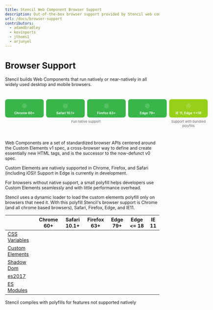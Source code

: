 ```yaml
---
title: Stencil Web Component Browser Support
description: Out-of-the-box browser support provided by Stencil web components.
url: /docs/browser-support
contributors:
  - adamdbradley
  - kevinports
  - jthoms1
  - arjunyel
---
```


# Browser Support

Stencil builds Web Components that run natively or near-natively in all widely used desktop and mobile browsers.

<div class="bs-chart">
  <div class="bs-chart__group">
    <div class="bs-chart__cards">
      <div class="bs-chart__card">
        <app-icon name="checkmark"></app-icon>
        Chrome 60+
      </div>
      <div class="bs-chart__card">
        <app-icon name="checkmark"></app-icon>
        Safari 10.1+
      </div>
      <div class="bs-chart__card">
        <app-icon name="checkmark"></app-icon>
        Firefox 63+
      </div>
      <div class="bs-chart__card">
        <app-icon name="checkmark"></app-icon>
        Edge 79+
      </div>
    </div>
    <div class="bs-chart__group-label">
      Full native support
    </div>
  </div>
  <div class="bs-chart__group">
    <div class="bs-chart__cards">
      <div class="bs-chart__card">
        <app-icon name="checkmark"></app-icon>
        IE 11, Edge <=18
      </div>
    </div>
    <div class="bs-chart__group-label">
      Support with bundled polyfills
    </div>
  </div>
</div>

Web Components are a set of standardized browser APIs centered around the Custom Elements v1 spec, a cross-browser way to define and create essentially new HTML tags, and is the successor to the now-defunct v0 spec.

Custom Elements are natively supported in Chrome, Firefox, and Safari (including iOS)! Support in Edge is currently in development.

For browsers without native support, a small polyfill helps developers use Custom Elements seamlessly and with little performance overhead.

Stencil uses a dynamic loader to load the custom elements polyfill only on browsers that need it. With this polyfill Stencil's browser support is Chrome (and all chrome based browsers), Safari, Firefox, Edge, and IE11.

|                                                                | Chrome 60+                             | Safari 10.1+                           | Firefox 63+                            | Edge 79+                               | Edge <= 18                             | IE 11                               |
| -------------------------------------------------------------- | :------------------------------------: | :------------------------------------: | :------------------------------------: | :------------------------------------: | :------------------------------------: | :---------------------------------: |
| [CSS Variables](https://caniuse.com/#feat=css-variables)       | <app-icon name="checkmark"></app-icon> | <app-icon name="checkmark"></app-icon> | <app-icon name="checkmark"></app-icon> | <app-icon name="checkmark"></app-icon> | <app-icon name="checkmark"></app-icon> | <app-icon name="circle"></app-icon> |
| [Custom Elements](https://caniuse.com/#feat=custom-elementsv1) | <app-icon name="checkmark"></app-icon> | <app-icon name="checkmark"></app-icon> | <app-icon name="checkmark"></app-icon> | <app-icon name="checkmark"></app-icon> | <app-icon name="circle"></app-icon>    | <app-icon name="circle"></app-icon> |
| [Shadow Dom](https://caniuse.com/#feat=shadowdomv1)            | <app-icon name="checkmark"></app-icon> | <app-icon name="checkmark"></app-icon> | <app-icon name="checkmark"></app-icon> | <app-icon name="checkmark"></app-icon> | <app-icon name="circle"></app-icon>    | <app-icon name="circle"></app-icon> |
| [es2017](https://caniuse.com/#feat=async-functions)            | <app-icon name="checkmark"></app-icon> | <app-icon name="checkmark"></app-icon> | <app-icon name="checkmark"></app-icon> | <app-icon name="checkmark"></app-icon> | <app-icon name="checkmark"></app-icon> | <app-icon name="circle"></app-icon> |
| [ES Modules](https://caniuse.com/#feat=es6-module)             | <app-icon name="checkmark"></app-icon> | <app-icon name="checkmark"></app-icon> | <app-icon name="checkmark"></app-icon> | <app-icon name="checkmark"></app-icon> | <app-icon name="checkmark"></app-icon> | <app-icon name="circle"></app-icon> |

<div class="align-right">
  <app-icon name="circle"></app-icon> <span class="caption">Stencil compiles with polyfills for features not supported natively</span>
</div>

<style>
  .bs-chart,
.bs-chart__cards,
.bs-chart__card {
  display: flex;
}

.bs-chart {
  margin: 40px 0;
  justify-content: space-between;
}

.bs-chart__group + .bs-chart__group,
.bs-chart__card + .bs-chart__card {
  margin-left: 8px;
}

.bs-chart__group:first-child .bs-chart__card {
  background: #39B54A;
}

.bs-chart__group:last-child .bs-chart__card {
  background: #96D01A;
}

.bs-chart__card {
  width: 110px;
  flex-direction: column;
  align-items: center;
  border-radius: 8px;
  color: #fff;
  padding: 8px;
  font-size: 11px;
  font-weight: 600;
}

.bs-chart__card app-icon {
  background: rgba(255, 255, 255, 0.15);
  padding: 8px;
  border-radius: 100px;
  margin: 6px 0 8px;
}

.bs-chart__card app-icon svg {
  fill: #fff;
}

.bs-chart__group-label {
  display: block;
  text-align: center;
  font-size: 11px;
  color: #646464;
  margin-top: 6px;
}

@media screen and (max-width: 872px) {
  .bs-chart__card {
    width: 100%;
  }

  .bs-chart,
  .bs-chart__group,
  .bs-chart__cards {
    flex-direction: column;
  }

  .bs-chart__group + .bs-chart__group {
    margin-left: 0;
    margin-top: 20px;
  }

  .bs-chart__card + .bs-chart__card {
    margin-left: 0;
    margin-top: 8px;
  }
}
</style>